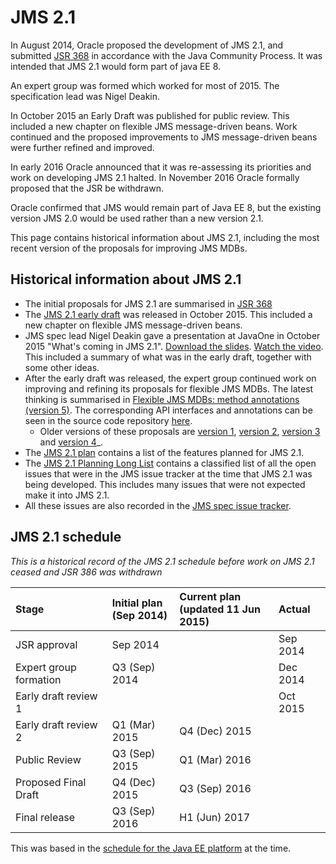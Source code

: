 # JMS 2.1

In August 2014, Oracle proposed the development of JMS 2.1, and submitted [JSR 368](https://jcp.org/en/jsr/detail?id=368) in accordance with the Java Community Process. It was intended that JMS 2.1 would form part of java EE 8.

An expert group was formed which worked for most of 2015. The specification lead was Nigel Deakin. 

In October 2015 an Early Draft was published for public review. This included a new chapter on flexible JMS message-driven beans. Work continued and the proposed improvements to JMS message-driven beans were further refined and improved. 

In early 2016 Oracle announced that it was re-assessing its priorities and work on developing JMS 2.1 halted. In November 2016 Oracle formally proposed that the JSR be withdrawn. 

Oracle confirmed that JMS would remain part of Java EE 8, but the existing version JMS 2.0 would be used rather than a new version 2.1. 

This page contains historical information about JMS 2.1, including the most recent version of the proposals for improving JMS MDBs. 

## Historical information about JMS 2.1 

* The initial proposals for JMS 2.1 are summarised in [JSR 368](https://jcp.org/en/jsr/detail?id=368)
* The [JMS 2.1 early draft](https://jcp.org/aboutJava/communityprocess/edr/jsr368/index.html) was released in October 2015. This included a new chapter on flexible JMS message-driven beans.
* JMS spec lead Nigel Deakin gave a presentation at JavaOne in October 2015 "What's coming in JMS 2.1". [Download the slides](/jms-spec/downloads/JMS%202.1/CON3942_WhatsNewInJMS21.pdf). [Watch the video](https://youtu.be/6exFuFJhfcA?t=27336). This included a summary of what was in the early draft, together with some other ideas.
* After the early draft was released, the expert group continued work on improving and refining its proposals for flexible JMS MDBs. The latest thinking is summarised in [Flexible JMS MDBs: method annotations (version 5)](/jms-spec/pages/JMSListener5). The corresponding API interfaces and annotations can be seen in the source code repository [here](https://github.com/javaee/jms-spec/tree/master/jms2.1/src/main/java/javax/jms). 
  * Older versions of these proposals are [version 1](/jms-spec/pages/JMSListener), [version 2](/jms-spec/pages/JMSListener2), [version 3](/jms-spec/pages/JMSListener3) and [version 4](/jms-spec/pages/JMSListener4)_.
* The [JMS 2.1 plan](/jms-spec/pages/JMS21Plan) contains a list of the features planned for JMS 2.1. 
* The [JMS 2.1 Planning Long List](/jms-spec/pages/JMS21LongList) contains a classified list of all the open issues that were in the JMS issue tracker at the time that JMS 2.1 was being developed. This includes many issues that were not expected make it into JMS 2.1.
* All these issues are also recorded in the [JMS spec issue tracker](https://github.com/javaee/jms-spec/issues).

##  JMS 2.1 schedule

_This is a historical record of the JMS 2.1 schedule before work on JMS 2.1 ceased and JSR 386 was withdrawn_

Stage | Initial plan<br/>(Sep 2014) | Current plan<br/> (updated  11 Jun 2015) | Actual
:--- | :--- | :--- | :---
JSR approval | Sep 2014 |   | Sep 2014
Expert group formation | Q3 (Sep) 2014 |   | Dec 2014
Early draft review 1 |  |  |  Oct 2015
Early draft review 2 | Q1 (Mar) 2015 | Q4 (Dec) 2015 |  
Public Review | Q3 (Sep) 2015 | Q1 (Mar) 2016 | 
Proposed Final Draft | Q4 (Dec) 2015 | Q3 (Sep) 2016 |  
Final release | Q3 (Sep) 2016 | H1 (Jun) 2017 |  

This was based in the [schedule for the Java EE platform](https://www.jcp.org/en/jsr/detail?id=366) at the time.
